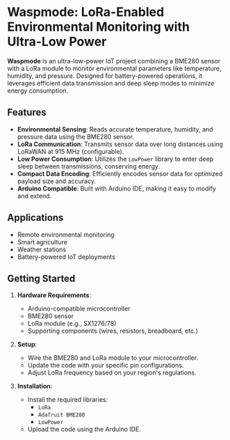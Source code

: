 # Waspmode: LoRa-Enabled Environmental Monitoring with Ultra-Low Power

**Waspmode** is an ultra-low-power IoT project combining a BME280 sensor with a LoRa module to monitor environmental parameters like temperature, humidity, and pressure. Designed for battery-powered operations, it leverages efficient data transmission and deep sleep modes to minimize energy consumption.

## Features

- **Environmental Sensing**: Reads accurate temperature, humidity, and pressure data using the BME280 sensor.
- **LoRa Communication**: Transmits sensor data over long distances using LoRaWAN at 915 MHz (configurable).
- **Low Power Consumption**: Utilizes the `LowPower` library to enter deep sleep between transmissions, conserving energy.
- **Compact Data Encoding**: Efficiently encodes sensor data for optimized payload size and accuracy.
- **Arduino Compatible**: Built with Arduino IDE, making it easy to modify and extend.

## Applications

- Remote environmental monitoring
- Smart agriculture
- Weather stations
- Battery-powered IoT deployments

## Getting Started

1. **Hardware Requirements**:
   - Arduino-compatible microcontroller
   - BME280 sensor
   - LoRa module (e.g., SX1276/78)
   - Supporting components (wires, resistors, breadboard, etc.)

2. **Setup**:
   - Wire the BME280 and LoRa module to your microcontroller.
   - Update the code with your specific pin configurations.
   - Adjust LoRa frequency based on your region's regulations.

3. **Installation**:
   - Install the required libraries:
     - `LoRa`
     - `Adafruit BME280`
     - `LowPower`
   - Upload the code using the Arduino IDE.
